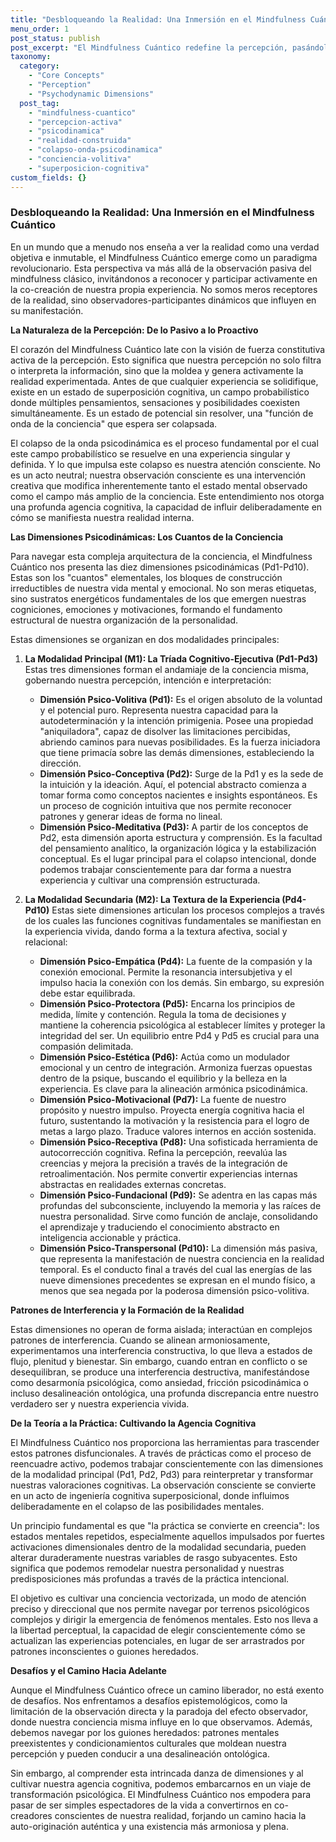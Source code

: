 ```yaml
---
title: "Desbloqueando la Realidad: Una Inmersión en el Mindfulness Cuántico"
menu_order: 1
post_status: publish
post_excerpt: "El Mindfulness Cuántico redefine la percepción, pasándola de ser un acto pasivo a un proceso activo de co-creación de la realidad. Esta perspectiva explora cómo las dimensiones psicodinámicas de nuestra conciencia interactúan dinámicamente, colapsando vastos campos de potencialidad en la experiencia vivida. Al comprender esta profunda arquitectura, cultivamos una agencia cognitiva que nos permite moldear intencionalmente nuestra realidad subjetiva."
taxonomy:
  category:
    - "Core Concepts"
    - "Perception"
    - "Psychodynamic Dimensions"
  post_tag:
    - "mindfulness-cuantico"
    - "percepcion-activa"
    - "psicodinamica"
    - "realidad-construida"
    - "colapso-onda-psicodinamica"
    - "conciencia-volitiva"
    - "superposicion-cognitiva"
custom_fields: {}
---
```


### Desbloqueando la Realidad: Una Inmersión en el Mindfulness Cuántico

En un mundo que a menudo nos enseña a ver la realidad como una verdad objetiva e inmutable, el Mindfulness Cuántico emerge como un paradigma revolucionario. Esta perspectiva va más allá de la observación pasiva del mindfulness clásico, invitándonos a reconocer y participar activamente en la co-creación de nuestra propia experiencia. No somos meros receptores de la realidad, sino observadores-participantes dinámicos que influyen en su manifestación.

**La Naturaleza de la Percepción: De lo Pasivo a lo Proactivo**

El corazón del Mindfulness Cuántico late con la visión de fuerza constitutiva activa de la percepción. Esto significa que nuestra percepción no solo filtra o interpreta la información, sino que la moldea y genera activamente la realidad experimentada. Antes de que cualquier experiencia se solidifique, existe en un estado de superposición cognitiva, un campo probabilístico donde múltiples pensamientos, sensaciones y posibilidades coexisten simultáneamente. Es un estado de potencial sin resolver, una "función de onda de la conciencia" que espera ser colapsada.

El colapso de la onda psicodinámica es el proceso fundamental por el cual este campo probabilístico se resuelve en una experiencia singular y definida. Y lo que impulsa este colapso es nuestra atención consciente. No es un acto neutral; nuestra observación consciente es una intervención creativa que modifica inherentemente tanto el estado mental observado como el campo más amplio de la conciencia. Este entendimiento nos otorga una profunda agencia cognitiva, la capacidad de influir deliberadamente en cómo se manifiesta nuestra realidad interna.

**Las Dimensiones Psicodinámicas: Los Cuantos de la Conciencia**

Para navegar esta compleja arquitectura de la conciencia, el Mindfulness Cuántico nos presenta las diez dimensiones psicodinámicas (Pd1-Pd10). Estas son los "cuantos" elementales, los bloques de construcción irreductibles de nuestra vida mental y emocional. No son meras etiquetas, sino sustratos energéticos fundamentales de los que emergen nuestras cogniciones, emociones y motivaciones, formando el fundamento estructural de nuestra organización de la personalidad.

Estas dimensiones se organizan en dos modalidades principales:

1.  **La Modalidad Principal (M1): La Tríada Cognitivo-Ejecutiva (Pd1-Pd3)**
    Estas tres dimensiones forman el andamiaje de la conciencia misma, gobernando nuestra percepción, intención e interpretación:
    *   **Dimensión Psico-Volitiva (Pd1):** Es el origen absoluto de la voluntad y el potencial puro. Representa nuestra capacidad para la autodeterminación y la intención primigenia. Posee una propiedad "aniquiladora", capaz de disolver las limitaciones percibidas, abriendo caminos para nuevas posibilidades. Es la fuerza iniciadora que tiene primacía sobre las demás dimensiones, estableciendo la dirección.
    *   **Dimensión Psico-Conceptiva (Pd2):** Surge de la Pd1 y es la sede de la intuición y la ideación. Aquí, el potencial abstracto comienza a tomar forma como conceptos nacientes e insights espontáneos. Es un proceso de cognición intuitiva que nos permite reconocer patrones y generar ideas de forma no lineal.
    *   **Dimensión Psico-Meditativa (Pd3):** A partir de los conceptos de Pd2, esta dimensión aporta estructura y comprensión. Es la facultad del pensamiento analítico, la organización lógica y la estabilización conceptual. Es el lugar principal para el colapso intencional, donde podemos trabajar conscientemente para dar forma a nuestra experiencia y cultivar una comprensión estructurada.

2.  **La Modalidad Secundaria (M2): La Textura de la Experiencia (Pd4-Pd10)**
    Estas siete dimensiones articulan los procesos complejos a través de los cuales las funciones cognitivas fundamentales se manifiestan en la experiencia vivida, dando forma a la textura afectiva, social y relacional:
    *   **Dimensión Psico-Empática (Pd4):** La fuente de la compasión y la conexión emocional. Permite la resonancia intersubjetiva y el impulso hacia la conexión con los demás. Sin embargo, su expresión debe estar equilibrada.
    *   **Dimensión Psico-Protectora (Pd5):** Encarna los principios de medida, límite y contención. Regula la toma de decisiones y mantiene la coherencia psicológica al establecer límites y proteger la integridad del ser. Un equilibrio entre Pd4 y Pd5 es crucial para una compasión delimitada.
    *   **Dimensión Psico-Estética (Pd6):** Actúa como un modulador emocional y un centro de integración. Armoniza fuerzas opuestas dentro de la psique, buscando el equilibrio y la belleza en la experiencia. Es clave para la alineación armónica psicodinámica.
    *   **Dimensión Psico-Motivacional (Pd7):** La fuente de nuestro propósito y nuestro impulso. Proyecta energía cognitiva hacia el futuro, sustentando la motivación y la resistencia para el logro de metas a largo plazo. Traduce valores internos en acción sostenida.
    *   **Dimensión Psico-Receptiva (Pd8):** Una sofisticada herramienta de autocorrección cognitiva. Refina la percepción, reevalúa las creencias y mejora la precisión a través de la integración de retroalimentación. Nos permite convertir experiencias internas abstractas en realidades externas concretas.
    *   **Dimensión Psico-Fundacional (Pd9):** Se adentra en las capas más profundas del subconsciente, incluyendo la memoria y las raíces de nuestra personalidad. Sirve como función de anclaje, consolidando el aprendizaje y traduciendo el conocimiento abstracto en inteligencia accionable y práctica.
    *   **Dimensión Psico-Transpersonal (Pd10):** La dimensión más pasiva, que representa la manifestación de nuestra conciencia en la realidad temporal. Es el conducto final a través del cual las energías de las nueve dimensiones precedentes se expresan en el mundo físico, a menos que sea negada por la poderosa dimensión psico-volitiva.

**Patrones de Interferencia y la Formación de la Realidad**

Estas dimensiones no operan de forma aislada; interactúan en complejos patrones de interferencia. Cuando se alinean armoniosamente, experimentamos una interferencia constructiva, lo que lleva a estados de flujo, plenitud y bienestar. Sin embargo, cuando entran en conflicto o se desequilibran, se produce una interferencia destructiva, manifestándose como desarmonía psicológica, como ansiedad, fricción psicodinámica o incluso desalineación ontológica, una profunda discrepancia entre nuestro verdadero ser y nuestra experiencia vivida.

**De la Teoría a la Práctica: Cultivando la Agencia Cognitiva**

El Mindfulness Cuántico nos proporciona las herramientas para trascender estos patrones disfuncionales. A través de prácticas como el proceso de reencuadre activo, podemos trabajar conscientemente con las dimensiones de la modalidad principal (Pd1, Pd2, Pd3) para reinterpretar y transformar nuestras valoraciones cognitivas. La observación consciente se convierte en un acto de ingeniería cognitiva superposicional, donde influimos deliberadamente en el colapso de las posibilidades mentales.

Un principio fundamental es que "la práctica se convierte en creencia": los estados mentales repetidos, especialmente aquellos impulsados por fuertes activaciones dimensionales dentro de la modalidad secundaria, pueden alterar duraderamente nuestras variables de rasgo subyacentes. Esto significa que podemos remodelar nuestra personalidad y nuestras predisposiciones más profundas a través de la práctica intencional.

El objetivo es cultivar una conciencia vectorizada, un modo de atención preciso y direccional que nos permite navegar por terrenos psicológicos complejos y dirigir la emergencia de fenómenos mentales. Esto nos lleva a la libertad perceptual, la capacidad de elegir conscientemente cómo se actualizan las experiencias potenciales, en lugar de ser arrastrados por patrones inconscientes o guiones heredados.

**Desafíos y el Camino Hacia Adelante**

Aunque el Mindfulness Cuántico ofrece un camino liberador, no está exento de desafíos. Nos enfrentamos a desafíos epistemológicos, como la limitación de la observación directa y la paradoja del efecto observador, donde nuestra conciencia misma influye en lo que observamos. Además, debemos navegar por los guiones heredados: patrones mentales preexistentes y condicionamientos culturales que moldean nuestra percepción y pueden conducir a una desalineación ontológica.

Sin embargo, al comprender esta intrincada danza de dimensiones y al cultivar nuestra agencia cognitiva, podemos embarcarnos en un viaje de transformación psicológica. El Mindfulness Cuántico nos empodera para pasar de ser simples espectadores de la vida a convertirnos en co-creadores conscientes de nuestra realidad, forjando un camino hacia la auto-originación auténtica y una existencia más armoniosa y plena.